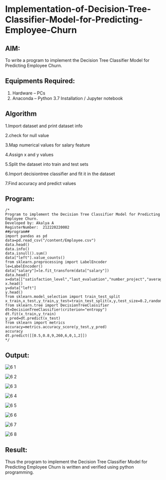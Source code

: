 # Implementation-of-Decision-Tree-Classifier-Model-for-Predicting-Employee-Churn

## AIM:
To write a program to implement the Decision Tree Classifier Model for Predicting Employee Churn.

## Equipments Required:
1. Hardware – PCs
2. Anaconda – Python 3.7 Installation / Jupyter notebook

## Algorithm

1.Import dataset and print dataset info

2.check for null value

3.Map numerical values for salary feature

4.Assign x and y values

5.Split the dataset into train and test sets

6.Import decisiontree classifier and fit it in the dataset

7.Find accuracy and predict values

## Program:
```
/*
Program to implement the Decision Tree Classifier Model for Predicting Employee Churn.
Developed by: Akalya A
RegisterNumber:  212220220002
##program##
import pandas as pd
data=pd.read_csv("/content/Employee.csv")
data.head()
data.info()
data.isnull().sum()
data["left"].value_counts()
from sklearn.preprocessing import LabelEncoder
le=LabelEncoder()
data["salary"]=le.fit_transform(data["salary"])
data.head()
x=data[["satisfaction_level","last_evaluation","number_project","average_montly_hours","time_spend_company","Work_accident","promotion_last_5years","salary"]]
x.head()
y=data["left"]
y.head()
from sklearn.model_selection import train_test_split
x_train,x_test,y_train,y_test=train_test_split(x,y,test_size=0.2,random_state=10)
from sklearn.tree import DecisionTreeClassifier
dt=DecisionTreeClassifier(criterion="entropy")
dt.fit(x_train,y_train)
y_pred=dt.predict(x_test)
from sklearn import metrics
accuracy=metrics.accuracy_score(y_test,y_pred)
accuracy
dt.predict([[0.5,0.8,9,260,6,0,1,2]])
*/
```

## Output:

![6 1](https://user-images.githubusercontent.com/114275126/204464674-c6d01727-f4f2-4799-86cb-31a888ad7598.PNG)

![6 2](https://user-images.githubusercontent.com/114275126/204464692-25eaaca7-5cc3-40f4-991e-5fb7296dbd62.PNG)

![6 3](https://user-images.githubusercontent.com/114275126/204464725-bfa65e19-be36-4277-8fe4-00f355b568d6.PNG)

![6 4](https://user-images.githubusercontent.com/114275126/204464862-0d7e1b7d-a595-4a89-908f-add4955b01b2.PNG)

![6 5](https://user-images.githubusercontent.com/114275126/204464900-d1ae2379-572e-4557-bd0f-be9310d9329d.PNG)

![6 6](https://user-images.githubusercontent.com/114275126/204464937-1431f318-eeb7-4368-8e69-b769eb9c5125.PNG)

![6 7](https://user-images.githubusercontent.com/114275126/204464980-ab27f37a-cae1-4ddc-8fa5-9847ac1d5e50.PNG)

![6 8](https://user-images.githubusercontent.com/114275126/204465037-22ee74da-8b70-422d-aa37-65800834c875.PNG)

## Result:
Thus the program to implement the  Decision Tree Classifier Model for Predicting Employee Churn is written and verified using python programming.

